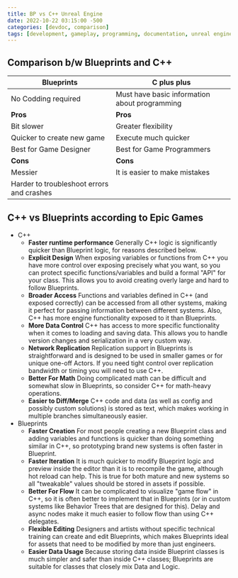 ```yaml
---
title: BP vs C++ Unreal Engine
date: 2022-10-22 03:15:00 -500
categories: [devdoc, comparison]
tags: [development, gameplay, programming, documentation, unreal engine, c++, blueprint, cplusplus]
---
```


## **Comparison** b/w Blueprints and C++

| Blueprints      | C plus plus     |
|-----------------|-----------------|
| No Codding required | Must have basic information about programming|
| **Pros** | **Pros** |
| Bit slower | Greater flexibility |
| Quicker to create new game  | Execute much quicker |
| Best for Game Designer | Best for Game Programmers |
| **Cons** | **Cons** |
| Messier | It is easier to make mistakes |
| Harder to troubleshoot errors and crashes |  |

## C++ vs Blueprints according to **Epic Games**

* C++
    * **Faster runtime performance** Generally C++ logic is significantly quicker than Blueprint logic, for reasons described below.
    * **Explicit Design** When exposing variables or functions from C++ you have more control over exposing precisely what you want, so you can protect specific functions/variables and build a formal "API" for your class. This allows you to avoid creating overly large and hard to follow Blueprints.
    * **Broader Access** Functions and variables defined in C++ (and exposed correctly) can be accessed from all other systems, making it perfect for passing information between different systems. Also, C++  has more engine functionality exposed to it than Blueprints.
    * **More Data Control** C++ has access to more specific functionality when it comes to loading and saving data. This allows you to handle version changes and serialization in a very custom way.
    * **Network Replication** Replication support in Blueprints is straightforward and is designed to be used in smaller games or for unique one-off Actors. If you need tight control over replication bandwidth or timing you will need to use C++.
    * **Better For Math** Doing complicated math can be difficult and somewhat slow in Blueprints, so consider C++ for math-heavy operations.
    * **Easier to Diff/Merge** C++ code and data (as well as config and possibly custom solutions) is stored as text, which makes working in multiple branches simultaneously easier.
* Blueprints
    * **Faster Creation** For most people creating a new Blueprint class and adding variables and functions is quicker than doing something similar in C++, so prototyping brand new systems is often faster in Blueprint.
    * **Faster Iteration** It is much quicker to modify Blueprint logic and preview inside the editor than it is to recompile the game, although hot reload can help. This is true for both mature and new systems so all "tweakable" values should be stored in assets if possible.
    * **Better For Flow** It can be complicated to visualize "game flow" in C++, so it is often better to implement that in Blueprints (or in custom systems like Behavior Trees that are designed for this). Delay and async nodes make it much easier to follow flow than using C++ delegates.
    * **Flexible Editing** Designers and artists without specific technical training can create and edit Blueprints, which makes Blueprints ideal for assets that need to be modified by more than just engineers.
    * **Easier Data Usage** Because storing data inside Blueprint classes is much simpler and safer than inside C++ classes; Blueprints are suitable for classes that closely mix Data and Logic.

<script src="https://utteranc.es/client.js"
    repo="muhammadmoizulhaq/devdoc"
    issue-term="pathname"
    theme="github-dark"
    crossorigin="anonymous"
    async>
</script>